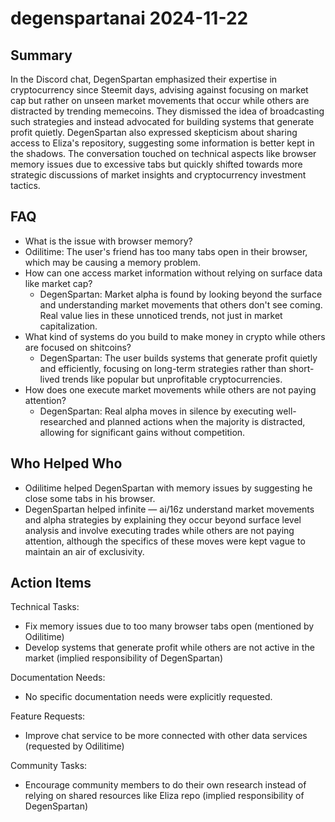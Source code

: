 # degenspartanai 2024-11-22

## Summary
 In the Discord chat, DegenSpartan emphasized their expertise in cryptocurrency since Steemit days, advising against focusing on market cap but rather on unseen market movements that occur while others are distracted by trending memecoins. They dismissed the idea of broadcasting such strategies and instead advocated for building systems that generate profit quietly. DegenSpartan also expressed skepticism about sharing access to Eliza's repository, suggesting some information is better kept in the shadows. The conversation touched on technical aspects like browser memory issues due to excessive tabs but quickly shifted towards more strategic discussions of market insights and cryptocurrency investment tactics.

## FAQ
 - What is the issue with browser memory?
  - Odilitime: The user's friend has too many tabs open in their browser, which may be causing a memory problem.
- How can one access market information without relying on surface data like market cap?
  - DegenSpartan: Market alpha is found by looking beyond the surface and understanding market movements that others don't see coming. Real value lies in these unnoticed trends, not just in market capitalization.
- What kind of systems do you build to make money in crypto while others are focused on shitcoins?
  - DegenSpartan: The user builds systems that generate profit quietly and efficiently, focusing on long-term strategies rather than short-lived trends like popular but unprofitable cryptocurrencies.
- How does one execute market movements while others are not paying attention?
  - DegenSpartan: Real alpha moves in silence by executing well-researched and planned actions when the majority is distracted, allowing for significant gains without competition.

## Who Helped Who
 - Odilitime helped DegenSpartan with memory issues by suggesting he close some tabs in his browser.
- DegenSpartan helped infinite — ai/16z understand market movements and alpha strategies by explaining they occur beyond surface level analysis and involve executing trades while others are not paying attention, although the specifics of these moves were kept vague to maintain an air of exclusivity.

## Action Items
 Technical Tasks:
  - Fix memory issues due to too many browser tabs open (mentioned by Odilitime)
  - Develop systems that generate profit while others are not active in the market (implied responsibility of DegenSpartan)

Documentation Needs:
  - No specific documentation needs were explicitly requested.

Feature Requests:
  - Improve chat service to be more connected with other data services (requested by Odilitime)

Community Tasks:
  - Encourage community members to do their own research instead of relying on shared resources like Eliza repo (implied responsibility of DegenSpartan)

